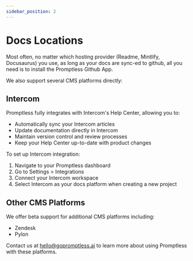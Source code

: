 ```yaml
---
sidebar_position: 2
---
```


# Docs Locations

Most often, no matter which hosting provider (Readme, Mintlify, Docusaurus) you use, as long as your docs are sync-ed to github, all you need is to install the Promptless Github App.

We also support several CMS platforms directly:

## Intercom
Promptless fully integrates with Intercom's Help Center, allowing you to:
- Automatically sync your Intercom articles
- Update documentation directly in Intercom
- Maintain version control and review processes
- Keep your Help Center up-to-date with product changes

To set up Intercom integration:
1. Navigate to your Promptless dashboard
2. Go to Settings > Integrations
3. Connect your Intercom workspace
4. Select Intercom as your docs platform when creating a new project

## Other CMS Platforms
We offer beta support for additional CMS platforms including:
- Zendesk
- Pylon

Contact us at hello@gopromptless.ai to learn more about using Promptless with these platforms.